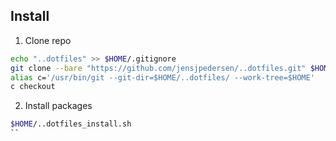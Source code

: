 ## Install

1. Clone repo
```bash
echo "..dotfiles" >> $HOME/.gitignore
git clone --bare "https://github.com/jensjpedersen/..dotfiles.git" $HOME/..dotfiles
alias c='/usr/bin/git --git-dir=$HOME/..dotfiles/ --work-tree=$HOME'
c checkout
```

2. Install packages
```bash
$HOME/..dotfiles_install.sh
``
